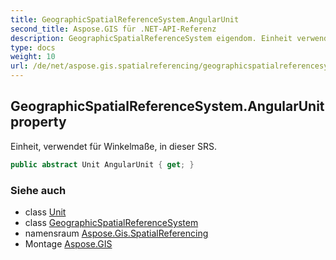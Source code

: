 ```yaml
---
title: GeographicSpatialReferenceSystem.AngularUnit
second_title: Aspose.GIS für .NET-API-Referenz
description: GeographicSpatialReferenceSystem eigendom. Einheit verwendet für Winkelmaße in dieser SRS.
type: docs
weight: 10
url: /de/net/aspose.gis.spatialreferencing/geographicspatialreferencesystem/angularunit/
---
```

## GeographicSpatialReferenceSystem.AngularUnit property

Einheit, verwendet für Winkelmaße, in dieser SRS.

```csharp
public abstract Unit AngularUnit { get; }
```

### Siehe auch

* class [Unit](../../unit/)
* class [GeographicSpatialReferenceSystem](../)
* namensraum [Aspose.Gis.SpatialReferencing](../../geographicspatialreferencesystem/)
* Montage [Aspose.GIS](../../../)



